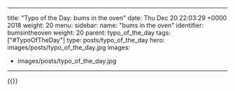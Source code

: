 
---
title: "Typo of the Day: bums in the oven"
date: Thu Dec 20 22:03:29 +0000 2018
weight: 20
menu:
  sidebar:
    name: "bums in the oven"
    identifier: bumsintheoven
    weight: 20
    parent: typo_of_the_day
tags: ["#TypoOfTheDay"]
type: posts/typo_of_the_day
hero: images/posts/typo_of_the_day.jpg
images:
- images/posts/typo_of_the_day.jpg
---


{{<tweet user="mariatta" id="1075874355790237696">}}

